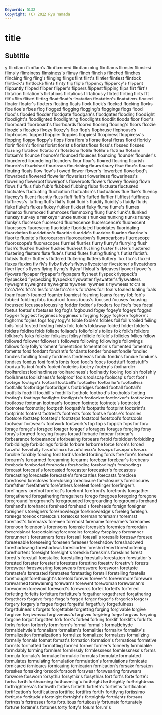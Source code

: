 ```yaml
---
Keywords: 5132
Copyright: (C) 2022 Ryu Yamada
---
```



# title

## Subtitle
y flimflam flimflam's
flimflammed flimflamming flimflams flimsier flimsiest flimsily flimsiness flimsiness's flimsy flinch
flinch's flinched flinches flinching fling fling's flinging flings flint flint's
flintier flintiest flintlock flintlock's flintlocks flints flinty flip flip's flippancy
flippancy's flippant flippantly flipped flipper flipper's flippers flippest flipping flips
flirt flirt's flirtation flirtation's flirtations flirtatious flirtatiously flirted flirting flirts
flit flit's flits flitted flitting float float's floatation floatation's floatations
floated floater floater's floaters floating floats flock flock's flocked flocking
flocks floe floe's floes flog flogged flogging flogging's floggings flogs
flood flood's flooded flooder floodgate floodgate's floodgates flooding floodlight floodlight's
floodlighted floodlighting floodlights floodlit floods floor floor's floorboard floorboard's floorboards
floored flooring flooring's floors floozie floozie's floozies floozy floozy's flop
flop's flophouse flophouse's flophouses flopped floppier floppies floppiest floppiness floppiness's
flopping floppy floppy's flops flora flora's florae floral floras florid
floridly florin florin's florins florist florist's florists floss floss's flossed
flosses flossing flotation flotation's flotations flotilla flotilla's flotillas flotsam flotsam's
flounce flounce's flounced flounces flouncing flounder flounder's floundered floundering flounders
flour flour's floured flouring flourish flourish's flourished flourishes flourishing flours
floury flout flout's flouted flouting flouts flow flow's flowed flower
flower's flowerbed flowerbed's flowerbeds flowered flowerier floweriest floweriness floweriness's flowering
flowerpot flowerpot's flowerpots flowers flowery flowing flown flows flu flu's
flub flub's flubbed flubbing flubs fluctuate fluctuated fluctuates fluctuating fluctuation
fluctuation's fluctuations flue flue's fluency fluency's fluent fluently flues fluff
fluff's fluffed fluffier fluffiest fluffiness fluffiness's fluffing fluffs fluffy fluid
fluid's fluidity fluidity's fluidly fluids fluke fluke's flukes flukey flukier
flukiest fluky flume flume's flumes flummox flummoxed flummoxes flummoxing flung
flunk flunk's flunked flunkey flunkey's flunkeys flunkie flunkie's flunkies flunking
flunks flunky flunky's fluoresce fluoresced fluorescence fluorescence's fluorescent fluoresces fluorescing
fluoridate fluoridated fluoridates fluoridating fluoridation fluoridation's fluoride fluoride's fluorides fluorine
fluorine's fluorite fluorite's fluorocarbon fluorocarbon's fluorocarbons fluoroscope fluoroscope's fluoroscopes flurried
flurries flurry flurry's flurrying flush flush's flushed flusher flushes flushest
flushing fluster fluster's flustered flustering flusters flute flute's fluted flutes
fluting fluting's flutist flutist's flutists flutter flutter's fluttered fluttering flutters
fluttery flux flux's fluxed fluxes fluxing fly fly's flyby flyby's
flybys flycatcher flycatcher's flycatchers flyer flyer's flyers flying flying's flyleaf
flyleaf's flyleaves flyover flyover's flyovers flypaper flypaper's flypapers flysheet flyspeck
flyspeck's flyspecked flyspecking flyspecks flyswatter flyswatter's flyswatters flyweight flyweight's flyweights
flywheel flywheel's flywheels fo'c's'le fo'c's'le's fo'c's'les fo'c'sle fo'c'sle's fo'c'sles foal
foal's foaled foaling foals foam foam's foamed foamier foamiest foaming
foams foamy fob fob's fobbed fobbing fobs focal foci focus
focus's focused focuses focusing focussed focusses focussing fodder fodder's fodders
foe foe's foes foetal foetus foetus's foetuses fog fog's fogbound
fogey fogey's fogeys fogged foggier foggiest fogginess fogginess's fogging foggy
foghorn foghorn's foghorns fogies fogs fogy fogy's foible foible's foibles
foil foil's foiled foiling foils foist foisted foisting foists fold
fold's foldaway folded folder folder's folders folding folds foliage foliage's
folio folio's folios folk folk's folklore folklore's folks folksier folksiest
folksy follicle follicle's follicles follies follow followed follower follower's followers
following following's followings follows folly folly's foment fomentation fomentation's fomented
fomenting foments fond fondant fondant's fondants fonder fondest fondle fondled
fondles fondling fondly fondness fondness's fondu fondu's fondue fondue's fondues
fondus font font's fonts food food's foods foodstuff foodstuff's foodstuffs
fool fool's fooled fooleries foolery foolery's foolhardier foolhardiest foolhardiness foolhardiness's
foolhardy fooling foolish foolishly foolishness foolishness's foolproof fools foolscap foolscap's
foot foot's footage footage's football football's footballer footballer's footballers footballs
footbridge footbridge's footbridges footed footfall footfall's footfalls foothill foothill's foothills
foothold foothold's footholds footing footing's footings footlights footlights's footlocker footlocker's
footlockers footloose footman footman's footmen footnote footnote's footnoted footnotes footnoting
footpath footpath's footpaths footprint footprint's footprints footrest footrest's footrests foots
footsie footsie's footsies footsore footstep footstep's footsteps footstool footstool's footstools
footwear footwear's footwork footwork's fop fop's foppish fops for fora
forage forage's foraged forager forager's foragers forages foraging foray foray's
forayed foraying forays forbad forbade forbear forbear's forbearance forbearance's forbearing
forbears forbid forbidden forbidding forbiddingly forbiddings forbids forbore forborne force
force's forced forceful forcefully forcefulness forcefulness's forceps forceps's forces forcible
forcibly forcing ford ford's forded fording fords fore fore's forearm
forearm's forearmed forearming forearms forebear forebear's forebears forebode foreboded forebodes
foreboding foreboding's forebodings forecast forecast's forecasted forecaster forecaster's forecasters forecasting
forecastle forecastle's forecastles forecasts foreclose foreclosed forecloses foreclosing foreclosure foreclosure's
foreclosures forefather forefather's forefathers forefeet forefinger forefinger's forefingers forefoot forefoot's
forefront forefront's forefronts foregather foregathered foregathering foregathers forego foregoes foregoing
foregone foreground foreground's foregrounded foregrounding foregrounds forehand forehand's forehands forehead
forehead's foreheads foreign foreigner foreigner's foreigners foreknowledge foreknowledge's foreleg foreleg's
forelegs forelock forelock's forelocks foreman foreman's foremast foremast's foremasts foremen
foremost forename forename's forenames forenoon forenoon's forenoons forensic forensic's forensics
foreordain foreordained foreordaining foreordains foreplay foreplay's forerunner forerunner's forerunners fores
foresail foresail's foresails foresaw foresee foreseeable foreseeing foreseen foresees foreshadow
foreshadowed foreshadowing foreshadows foreshorten foreshortened foreshortening foreshortens foresight foresight's foreskin
foreskin's foreskins forest forest's forestall forestalled forestalling forestalls forestation forestation's
forested forester forester's foresters foresting forestry forestry's forests foreswear foreswearing
foreswears foreswore foresworn foretaste foretaste's foretasted foretastes foretasting foretell foretelling
foretells forethought forethought's foretold forever forever's forevermore forewarn forewarned forewarning
forewarns forewent forewoman forewoman's forewomen foreword foreword's forewords forfeit forfeit's
forfeited forfeiting forfeits forfeiture forfeiture's forgather forgathered forgathering forgathers forgave
forge forge's forged forger forger's forgeries forgers forgery forgery's forges
forget forgetful forgetfully forgetfulness forgetfulness's forgets forgettable forgetting forging forgivable
forgive forgiven forgiveness forgiveness's forgives forgiving forgo forgoes forgoing forgone
forgot forgotten fork fork's forked forking forklift forklift's forklifts forks
forlorn forlornly form form's formal formal's formaldehyde formaldehyde's formalism formalism's
formalities formality formality's formalization formalization's formalize formalized formalizes formalizing formally
formals format format's formation formation's formations formative formats formatted formatting
formed former former's formerly formidable formidably forming formless formlessly formlessness
formlessness's forms formula formula's formulae formulaic formulas formulate formulated formulates
formulating formulation formulation's formulations fornicate fornicated fornicates fornicating fornication fornication's
forsake forsaken forsakes forsaking forsook forsooth forswear forswearing forswears forswore
forsworn forsythia forsythia's forsythias fort fort's forte forte's fortes forth
forthcoming forthcoming's forthright forthrightly forthrightness forthrightness's forthwith forties fortieth fortieth's
fortieths fortification fortification's fortifications fortified fortifies fortify fortifying fortissimo fortitude
fortitude's fortnight fortnight's fortnightly fortnights fortress fortress's fortresses forts fortuitous
fortuitously fortunate fortunately fortune fortune's fortunes forty forty's forum forum's
